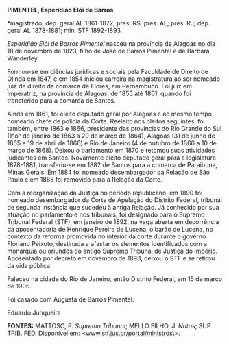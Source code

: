 **PIMENTEL, Esperidião Elói de Barros**

\*magistrado; dep. geral AL 1861-1872; pres. RS; pres. AL; pres. RJ;
dep. geral AL 1878-1881; min. STF 1892-1893.

*Esperidião Elói de Barros Pimentel* nasceu na província de Alagoas no
dia 18 de novembro de 1823, filho de José de Barros Pimentel e de
Bárbara Wanderley.

Formou-se em ciências jurídicas e sociais pela Faculdade de Direito de
Olinda em 1847, e em 1854 iniciou carreira na magistratura ao ser
nomeado juiz de direito da comarca de Flores, em Pernambuco. Foi juiz em
Imperatriz, na província de Alagoas, de 1855 até 1861, quando foi
transferido para a comarca de Santos.

Ainda em 1861, foi eleito deputado geral por Alagoas e ao mesmo tempo
nomeado chefe de polícia da Corte. Reeleito nos pleitos seguintes, foi
também, entre 1863 e 1866, presidente das províncias do Rio Grande do
Sul (1^o^ de janeiro de 1863 a 29 de março de 1864), Alagoas (31 de
junho de 1865 e 19 de abril de 1866) e Rio de Janeiro (4 de outubro de
1866 a 10 de março de 1868). Deixou o parlamento em 1870 e retomou suas
atividades judicantes em Santos. Novamente eleito deputado geral para a
legislatura 1878-1881, transferiu-se em 1882 de Santos para a comarca de
Paraibuna, Minas Gerais. Em 1884 foi nomeado desembargador da Relação de
São Paulo e em 1885 foi removido para a Relação da Corte.

Com a reorganização da Justiça no período republicano, em 1890 foi
nomeado desembargador da Corte de Apelação do Distrito Federal, tribunal
de segunda instância que sucedeu à antiga Relação. Já conhecido por sua
atuação no parlamento e nos tribunais, foi designado para o Supremo
Tribunal Federal (STF), em janeiro de 1892, na vaga aberta em
decorrência da aposentadoria de Henrique Pereira de Lucena, o barão de
Lucena, no contexto da reforma promovida no interior da corte durante o
governo Floriano Peixoto, destinada a afastar os elementos identificados
com a monarquia ou oriundos do antigo Supremo Tribunal de Justiça do
Império. Aposentado por decreto em novembro de 1893, deixou o STF e se
retirou da vida pública.

Faleceu na cidade do Rio de Janeiro, então Distrito Federal, em 15 de
março de 1906.

Foi casado com Augusta de Barros Pimentel.

Eduardo Junqueira

**FONTES:** MATTOSO, P. *Supremo Tribunal*; MELLO FILHO, J. *Notas*;
SUP. TRIB. FED. Disponível em: \<www.stf.jus.br/portal/ministros\>.
